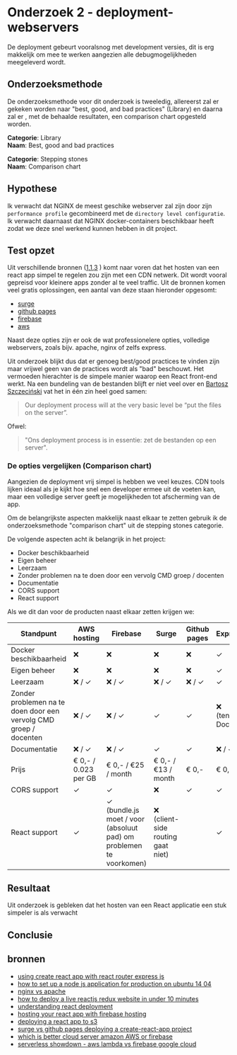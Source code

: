 # Onderzoek 2 - deployment-webservers

De deployment gebeurt vooralsnog met development versies, dit is erg makkelijk om mee te werken aangezien alle debugmogelijkheden meegeleverd wordt.

## Onderzoeksmethode

De onderzoeksmethode voor dit onderzoek is tweeledig, allereerst zal er gekeken worden naar "best, good, and bad practices" (Library) en daarna zal er , met de behaalde resultaten, een comparison chart opgesteld worden.

**Categorie**: Library <br />
**Naam**: Best, good and bad practices

**Categorie**: Stepping stones <br />
**Naam**: Comparison chart

## Hypothese

Ik verwacht dat NGINX de meest geschike webserver zal zijn door zijn `performance profile` gecombineerd met de `directory level configuratie`. Ik verwacht daarnaast dat NGINX docker-containers beschikbaar heeft zodat we deze snel werkend kunnen hebben in dit project.

## Test opzet

Uit verschillende bronnen ([1](https://hackernoon.com/how-to-deploy-a-live-reactjs-redux-website-in-under-10-minutes-cadf73cfc75a),[1](https://medium.com/@bensigo/hosting-your-react-app-with-firebase-hosting-add1fa08c214),[3](https://www.fullstackreact.com/articles/deploying-a-react-app-to-s3/) ) komt naar voren dat het hosten van een react app simpel te regelen zou zijn met een CDN netwerk. Dit wordt vooral gepreisd voor kleinere apps zonder al te veel traffic. Uit de bronnen komen veel gratis oplossingen, een aantal van deze staan hieronder opgesomt:

- [surge](https://surge.sh/pricing)
- [github pages](https://pages.github.com/)
- [firebase](https://firebase.google.com/)
- [aws](https://aws.amazon.com/s3)

Naast deze opties zijn er ook de wat professionelere opties, volledige webservers, zoals bijv. apache, nginx of zelfs express.

Uit onderzoek blijkt dus dat er genoeg best/good practices te vinden zijn maar vrijwel geen van de practices wordt als "bad" beschouwt. Het vermoeden hierachter is de simpele manier waarop een React front-end werkt. Na een bundeling van de bestanden blijft er niet veel over en [Bartosz Szczeciński](https://medium.com/@baphemot/understanding-react-deployment-5a717d4378fd) vat het in één zin heel goed samen:

> Our deployment process will at the very basic level be “put the files on the server”.

Ofwel:

> "Ons deployment process is in essentie: zet de bestanden op een server".

### De opties vergelijken (Comparison chart)

Aangezien de deployment vrij simpel is hebben we veel keuzes. CDN tools lijken ideaal als je kijkt hoe snel een developer ermee uit de voeten kan, maar een volledige server geeft je mogelijkheden tot afscherming van de app.

Om de belangrijkste aspecten makkelijk naast elkaar te zetten gebruik ik de onderzoeksmethode "comparison chart" uit de stepping stones categorie.

De volgende aspecten acht ik belangrijk in het project:

- Docker beschikbaarheid
- Eigen beheer
- Leerzaam
- Zonder problemen na te doen door een vervolg CMD groep / docenten
- Documentatie
- CORS support
- React support

Als we dit dan voor de producten naast elkaar zetten krijgen we:

| Standpunt                                                         | AWS hosting          | Firebase                                                           | Surge                             | Github pages | Express           | Apache            | NGINX             |
|-------------------------------------------------------------------|----------------------|--------------------------------------------------------------------|-----------------------------------|--------------|-------------------|-------------------|-------------------|
| Docker beschikbaarheid                                            | ❌                    | ❌                                                                  | ❌                                 | ❌            | ✓                 | ✓                 | ✓                 |
| Eigen beheer                                                      | ❌                    | ❌                                                                  | ❌                                 | ❌            | ✓                 | ✓                 | ✓                 |
| Leerzaam                                                          | ❌ / ✓                | ❌ / ✓                                                              | ❌ / ✓                             | ❌ / ✓        | ✓                 | ✓                 | ✓                 |
| Zonder problemen na te doen door een vervolg CMD groep / docenten | ❌ / ✓                | ❌ / ✓                                                              | ✓                                 | ✓            | ❌ (tenzij Docker) | ❌ (tenzij Docker) | ❌ (tenzij Docker) |
| Documentatie                                                      | ❌ / ✓                | ❌ / ✓                                                              | ✓                                 | ✓            | ❌ / ✓             | ✓                 | ✓                 |
| Prijs                                                             | € 0,- / 0.023 per GB | € 0,- / €25 / month                                                | € 0,- / €13 / month               | € 0,-        | € 0,-             | € 0,-             | € 0,-             |
| CORS support                                                      | ✓                    | ✓                                                                  | ❌                                 | ✓            | ✓                 | ✓                 | ✓                 |
| React support                                                     | ✓                    | ✓ (bundle.js moet / voor (absoluut pad) om problemen te voorkomen) | ❌ (client-side routing gaat niet) |              | ✓                 | ✓                 | ✓                 |

## Resultaat

Uit onderzoek is gebleken dat het hosten van een React applicatie een stuk simpeler is als verwacht


## Conclusie


## bronnen

- [using create react app with react router express js](https://medium.com/@patriciolpezjuri/using-create-react-app-with-react-router-express-js-8fa658bf892d)
- [how to set up a node js application for production on ubuntu 14 04](https://www.digitalocean.com/community/tutorials/how-to-set-up-a-node-js-application-for-production-on-ubuntu-14-04)
- [nginx vs apache](http://www.hostingadvice.com/how-to/nginx-vs-apache/)
- [how to deploy a live reactjs redux website in under 10 minutes](https://hackernoon.com/how-to-deploy-a-live-reactjs-redux-website-in-under-10-minutes-cadf73cfc75a)
- [understanding react deployment](https://medium.com/@baphemot/understanding-react-deployment-5a717d4378fd)
- [hosting your react app with firebase hosting](https://medium.com/@bensigo/hosting-your-react-app-with-firebase-hosting-add1fa08c214)
- [deploying a react app to s3](https://www.fullstackreact.com/articles/deploying-a-react-app-to-s3/)
- [surge vs github pages deploying a create-react-app project](https://medium.freecodecamp.org/surge-vs-github-pages-deploying-a-create-react-app-project-c0ecbf317089)
- [which is better cloud server amazon AWS or firebase](https://www.quora.com/Which-is-better-cloud-server-Amazon-AWS-or-Firebase)
- [serverless showdown - aws lambda vs firebase google cloud](https://medium.com/@ste.grider/serverless-showdown-aws-lambda-vs-firebase-google-cloud-functions-cc7529bcfa7d)

